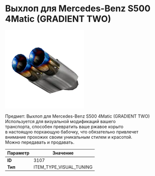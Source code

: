 # Выхлоп для Mercedes-Benz S500 4Matic (GRADIENT TWO)

![Item Image](../img/3107.webp?raw=true)

Предмет: Выхлоп для Mercedes-Benz S500 4Matic (GRADIENT TWO)<br>Используется для визуальной модификаций вашего<br>транспорта, способен превратить ваше ржавое корыто<br>в настоящую порхающую бабочку, что обязательно привлечет<br>внимание прохожих своим уникальным стилем и красотой.<br>Можно передавать и продавать.


| Параметр | Значение |
|----------|----------|
| **ID** | 3107 |
| **Тип** | ITEM_TYPE_VISUAL_TUNING |

